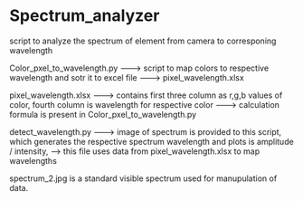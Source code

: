 # Spectrum_analyzer
script to analyze the spectrum of element from camera to corresponing wavelength

Color_pxel_to_wavelength.py ---> script to map colors to respective wavelength and sotr it to excel file ---> pixel_wavelength.xlsx

pixel_wavelength.xlsx ---> contains first three column as r,g,b values of color, fourth column is wavelength for respective color ---> calculation formula is present in Color_pxel_to_wavelength.py

detect_wavelength.py  ---> image of spectrum is provided to this script, which generates the respective spectrum wavelength and plots is amplitude / intensity,  --> this file uses data from pixel_wavelength.xlsx to map wavelengths

spectrum_2.jpg is a standard visible spectrum used for manupulation of data.
